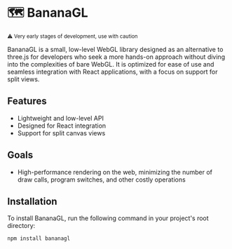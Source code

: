 # 🗺 BananaGL

<sup>⚠️ Very early stages of development, use with caution </sup>

BananaGL is a small, low-level WebGL library designed as an alternative to three.js for developers who seek a more hands-on approach without diving into the complexities of bare WebGL. It is optimized for ease of use and seamless integration with React applications, with a focus on support for split views.

## Features

-   Lightweight and low-level API
-   Designed for React integration
-   Support for split canvas views

## Goals

-   High-performance rendering on the web, minimizing the number of draw calls, program switches, and other costly operations

## Installation

To install BananaGL, run the following command in your project's root directory:

```bash
npm install bananagl
```
